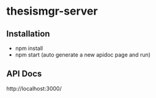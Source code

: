 # thesismgr-server

## Installation
  - npm install
  - npm start (auto generate a new apidoc page and run)
  
## API Docs
  http://localhost:3000/
